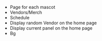 - Page for each mascot
- Vendors/Merch
- Schedule
- Display random Vendor on the home page
- Display current panel on the home page
- Bg

